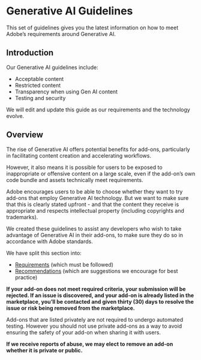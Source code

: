 # Generative AI Guidelines

This set of guidelines gives you the latest information on how to meet Adobe’s requirements around Generative AI.

## Introduction

Our Generative AI guidelines include:

- Acceptable content
- Restricted content
- Transparency when using Gen AI content
- Testing and security

We will edit and update this guide as our requirements and the technology evolve.

## Overview

The rise of Generative AI offers potential benefits for add-ons, particularly in facilitating content creation and accelerating workflows.

However, it also means it is possible for users to be exposed to inappropriate or offensive content on a large scale, even if the add-on’s own code bundle and assets technically meet requirements.

Adobe encourages users to be able to choose whether they want to try add-ons that employ Generative AI technology. But we want to make sure that this is clearly stated upfront - and that the content they receive is appropriate and respects intellectual property (including copyrights and trademarks).

We created these guidelines to assist any developers who wish to take advantage of Generative AI in their add-ons, to make sure they do so in accordance with Adobe standards.

We have split this section into:

- [Requirements](./requirements.md) (which must be followed)
- [Recommendations](./recommendations.md) (which are suggestions we encourage for best practice)

**If your add-on does not meet required criteria, your submission will be rejected. If an issue is discovered, and your add-on is already listed in the marketplace, you’ll be contacted and given thirty (30) days to resolve the issue or risk being removed from the marketplace.**

Add-ons that are listed privately are not required to undergo automated testing. However you should not use private add-ons as a way to avoid ensuring the safety of your add-on when sharing it with users.

<InlineAlert slots="text" variant="warning"/>

**If we receive reports of abuse, we may elect to remove an add-on whether it is private or public.**

